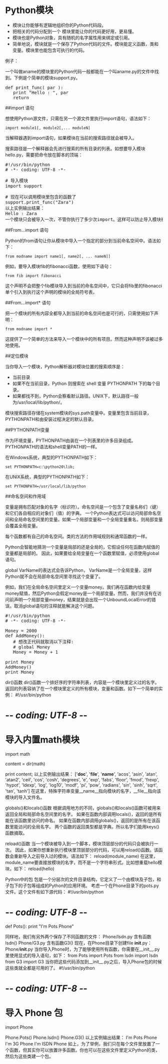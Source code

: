 # Python模块

* 模块让你能够有逻辑地组织你的Python代码段。
* 把相关的代码分配到一个 模块里能让你的代码更好用，更易懂。
* 模块也是Python对象，具有随机的名字属性用来绑定或引用。
* 简单地说，模块就是一个保存了Python代码的文件。模块能定义函数，类和变量。模块里也能包含可执行的代码。

例子：

一个叫做aname的模块里的Python代码一般都能在一个叫aname.py的文件中找到。下例是个简单的模块support.py。

<pre>
def print_func( par ):
   print "Hello : ", par
   return
</pre>

##import 语句

想使用Python源文件，只需在另一个源文件里执行import语句，语法如下：

```import module1[, module2[,... moduleN]```

当解释器遇到import语句，如果模块在当前的搜索路径就会被导入。

搜索路径是一个解释器会先进行搜索的所有目录的列表。如想要导入模块hello.py，需要把命令放在脚本的顶端：

<pre>#!/usr/bin/python
# -*- coding: UTF-8 -*-
 
# 导入模块
import support
 
# 现在可以调用模块里包含的函数了
support.print_func("Zara")
以上实例输出结果：
Hello : Zara
一个模块只会被导入一次，不管你执行了多少次import。这样可以防止导入模块被一遍又一遍地执行。
</pre>

##From…import 语句

Python的from语句让你从模块中导入一个指定的部分到当前命名空间中。语法如下：

```from modname import name1[, name2[, ... nameN]]```

例如，要导入模块fib的fibonacci函数，使用如下语句：

```from fib import fibonacci```

这个声明不会把整个fib模块导入到当前的命名空间中，它只会将fib里的fibonacci单个引入到执行这个声明的模块的全局符号表。

##From…import* 语句

把一个模块的所有内容全都导入到当前的命名空间也是可行的，只需使用如下声明：

```from modname import *```

这提供了一个简单的方法来导入一个模块中的所有项目。然而这种声明不该被过多地使用。

##定位模块

当你导入一个模块，Python解析器对模块位置的搜索顺序是：

* 当前目录
* 如果不在当前目录，Python 则搜索在 shell 变量 PYTHONPATH 下的每个目录。
* 如果都找不到，Python会察看默认路径。UNIX下，默认路径一般为/usr/local/lib/python/。

模块搜索路径存储在system模块的sys.path变量中。变量里包含当前目录，PYTHONPATH和由安装过程决定的默认目录。

##PYTHONPATH变量

作为环境变量，PYTHONPATH由装在一个列表里的许多目录组成。PYTHONPATH的语法和shell变量PATH的一样。

在Windows系统，典型的PYTHONPATH如下：

```set PYTHONPATH=c:\python20\lib;```

在UNIX系统，典型的PYTHONPATH如下：

```set PYTHONPATH=/usr/local/lib/python```

##命名空间和作用域

变量是拥有匹配对象的名字（标识符）。命名空间是一个包含了变量名称们（键）和它们各自相应的对象们（值）的字典。
一个Python表达式可以访问局部命名空间和全局命名空间里的变量。如果一个局部变量和一个全局变量重名，则局部变量会覆盖全局变量。

每个函数都有自己的命名空间。类的方法的作用域规则和通常函数的一样。

Python会智能地猜测一个变量是局部的还是全局的，它假设任何在函数内赋值的变量都是局部的。
因此，如果要给全局变量在一个函数里赋值，必须使用global语句。

global VarName的表达式会告诉Python， VarName是一个全局变量，这样Python就不会在局部命名空间里寻找这个变量了。

例如，我们在全局命名空间里定义一个变量money。我们再在函数内给变量money赋值，然后Python会假定money是一个局部变量。然而，我们并没有在访问前声明一个局部变量money，结果就是会出现一个UnboundLocalError的错误。取消global语句的注释就能解决这个问题。
  
  <pre>
#!/usr/bin/python
# -*- coding: UTF-8 -*-
 
Money = 2000
def AddMoney():
   # 想改正代码就取消以下注释:
   # global Money
   Money = Money + 1
 
print Money
AddMoney()
print Money
</pre>

dir()函数
dir()函数一个排好序的字符串列表，内容是一个模块里定义过的名字。
返回的列表容纳了在一个模块里定义的所有模块，变量和函数。如下一个简单的实例：
#!/usr/bin/python
# -*- coding: UTF-8 -*-
 
# 导入内置math模块
import math
 
content = dir(math)
 
print content;
以上实例输出结果：
['__doc__', '__file__', '__name__', 'acos', 'asin', 'atan', 
'atan2', 'ceil', 'cos', 'cosh', 'degrees', 'e', 'exp', 
'fabs', 'floor', 'fmod', 'frexp', 'hypot', 'ldexp', 'log',
'log10', 'modf', 'pi', 'pow', 'radians', 'sin', 'sinh', 
'sqrt', 'tan', 'tanh']
在这里，特殊字符串变量__name__指向模块的名字，__file__指向该模块的导入文件名。

globals()和locals()函数
根据调用地方的不同，globals()和locals()函数可被用来返回全局和局部命名空间里的名字。
如果在函数内部调用locals()，返回的是所有能在该函数里访问的命名。
如果在函数内部调用globals()，返回的是所有在该函数里能访问的全局名字。
两个函数的返回类型都是字典。所以名字们能用keys()函数摘取。

reload()函数
当一个模块被导入到一个脚本，模块顶层部分的代码只会被执行一次。
因此，如果你想重新执行模块里顶层部分的代码，可以用reload()函数。该函数会重新导入之前导入过的模块。语法如下：
reload(module_name)
在这里，module_name要直接放模块的名字，而不是一个字符串形式。比如想重载hello模块，如下：
reload(hello)

Python中的包
包是一个分层次的文件目录结构，它定义了一个由模块及子包，和子包下的子包等组成的Python的应用环境。
考虑一个在Phone目录下的pots.py文件。这个文件有如下源代码：
#!/usr/bin/python
# -*- coding: UTF-8 -*-
 
def Pots():
   print "I'm Pots Phone"
   
同样地，我们有另外两个保存了不同函数的文件：
Phone/Isdn.py 含有函数Isdn()
Phone/G3.py 含有函数G3()
现在，在Phone目录下创建file __init__.py：
Phone/__init__.py
当你导入Phone时，为了能够使用所有函数，你需要在__init__.py里使用显式的导入语句，如下：
from Pots import Pots
from Isdn import Isdn
from G3 import G3
当你把这些代码添加到__init__.py之后，导入Phone包的时候这些类就全都是可用的了。
#!/usr/bin/python
# -*- coding: UTF-8 -*-
 
# 导入 Phone 包
import Phone
 
Phone.Pots()
Phone.Isdn()
Phone.G3()
以上实例输出结果：
I'm Pots Phone
I'm 3G Phone
I'm ISDN Phone
如上，为了举例，我们只在每个文件里放置了一个函数，但其实你可以放置许多函数。你也可以在这些文件里定义Python的类，然后为这些类建一个包。
